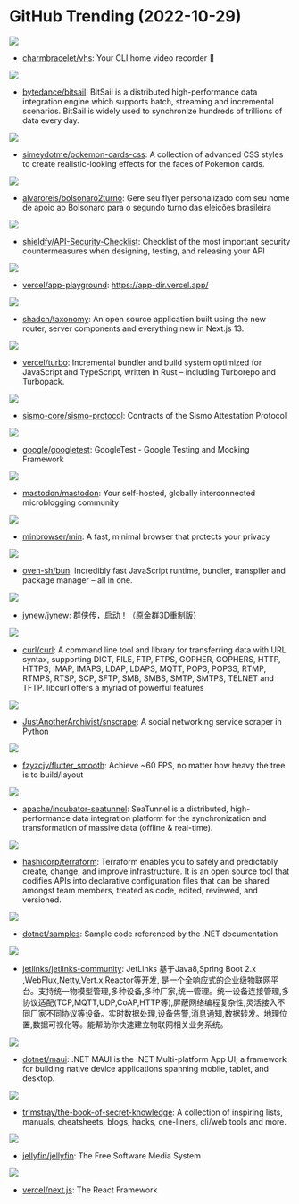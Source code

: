 # GitHub Trending (2022-10-29)

![](https://img.shields.io/badge/Go-New%201-green?style=flat-square&logo=appveyor)
- [charmbracelet/vhs](https://github.com/charmbracelet/vhs): Your CLI home video recorder 📼

![](https://img.shields.io/badge/Java-New%2072-green?style=flat-square&logo=appveyor)
- [bytedance/bitsail](https://github.com/bytedance/bitsail): BitSail is a distributed high-performance data integration engine which supports batch, streaming and incremental scenarios. BitSail is widely used to synchronize hundreds of trillions of data every day.

![](https://img.shields.io/badge/Svelte-New%20449-green?style=flat-square&logo=appveyor)
- [simeydotme/pokemon-cards-css](https://github.com/simeydotme/pokemon-cards-css): A collection of advanced CSS styles to create realistic-looking effects for the faces of Pokemon cards.

![](https://img.shields.io/badge/JavaScript-New%2044-green?style=flat-square&logo=appveyor)
- [alvaroreis/bolsonaro2turno](https://github.com/alvaroreis/bolsonaro2turno): Gere seu flyer personalizado com seu nome de apoio ao Bolsonaro para o segundo turno das eleições brasileira

![](https://img.shields.io/badge/none-New%2087-green?style=flat-square&logo=appveyor)
- [shieldfy/API-Security-Checklist](https://github.com/shieldfy/API-Security-Checklist): Checklist of the most important security countermeasures when designing, testing, and releasing your API

![](https://img.shields.io/badge/TypeScript-New%2030-green?style=flat-square&logo=appveyor)
- [vercel/app-playground](https://github.com/vercel/app-playground): https://app-dir.vercel.app/

![](https://img.shields.io/badge/TypeScript-New%20160-green?style=flat-square&logo=appveyor)
- [shadcn/taxonomy](https://github.com/shadcn/taxonomy): An open source application built using the new router, server components and everything new in Next.js 13.

![](https://img.shields.io/badge/Rust-New%20775-green?style=flat-square&logo=appveyor)
- [vercel/turbo](https://github.com/vercel/turbo): Incremental bundler and build system optimized for JavaScript and TypeScript, written in Rust – including Turborepo and Turbopack.

![](https://img.shields.io/badge/TypeScript-New%20213-green?style=flat-square&logo=appveyor)
- [sismo-core/sismo-protocol](https://github.com/sismo-core/sismo-protocol): Contracts of the Sismo Attestation Protocol

![](https://img.shields.io/badge/C%2B%2B-New%2034-green?style=flat-square&logo=appveyor)
- [google/googletest](https://github.com/google/googletest): GoogleTest - Google Testing and Mocking Framework

![](https://img.shields.io/badge/Ruby-New%2085-green?style=flat-square&logo=appveyor)
- [mastodon/mastodon](https://github.com/mastodon/mastodon): Your self-hosted, globally interconnected microblogging community

![](https://img.shields.io/badge/JavaScript-New%2054-green?style=flat-square&logo=appveyor)
- [minbrowser/min](https://github.com/minbrowser/min): A fast, minimal browser that protects your privacy

![](https://img.shields.io/badge/Zig-New%2031-green?style=flat-square&logo=appveyor)
- [oven-sh/bun](https://github.com/oven-sh/bun): Incredibly fast JavaScript runtime, bundler, transpiler and package manager – all in one.

![](https://img.shields.io/badge/C%23-New%209-green?style=flat-square&logo=appveyor)
- [jynew/jynew](https://github.com/jynew/jynew): 群侠传，启动！（原金群3D重制版）

![](https://img.shields.io/badge/C-New%2020-green?style=flat-square&logo=appveyor)
- [curl/curl](https://github.com/curl/curl): A command line tool and library for transferring data with URL syntax, supporting DICT, FILE, FTP, FTPS, GOPHER, GOPHERS, HTTP, HTTPS, IMAP, IMAPS, LDAP, LDAPS, MQTT, POP3, POP3S, RTMP, RTMPS, RTSP, SCP, SFTP, SMB, SMBS, SMTP, SMTPS, TELNET and TFTP. libcurl offers a myriad of powerful features

![](https://img.shields.io/badge/Python-New%2041-green?style=flat-square&logo=appveyor)
- [JustAnotherArchivist/snscrape](https://github.com/JustAnotherArchivist/snscrape): A social networking service scraper in Python

![](https://img.shields.io/badge/Dart-New%2024-green?style=flat-square&logo=appveyor)
- [fzyzcjy/flutter_smooth](https://github.com/fzyzcjy/flutter_smooth): Achieve ~60 FPS, no matter how heavy the tree is to build/layout

![](https://img.shields.io/badge/Java-New%204-green?style=flat-square&logo=appveyor)
- [apache/incubator-seatunnel](https://github.com/apache/incubator-seatunnel): SeaTunnel is a distributed, high-performance data integration platform for the synchronization and transformation of massive data (offline & real-time).

![](https://img.shields.io/badge/Go-New%2031-green?style=flat-square&logo=appveyor)
- [hashicorp/terraform](https://github.com/hashicorp/terraform): Terraform enables you to safely and predictably create, change, and improve infrastructure. It is an open source tool that codifies APIs into declarative configuration files that can be shared amongst team members, treated as code, edited, reviewed, and versioned.

![](https://img.shields.io/badge/C%23-New%201-green?style=flat-square&logo=appveyor)
- [dotnet/samples](https://github.com/dotnet/samples): Sample code referenced by the .NET documentation

![](https://img.shields.io/badge/Java-New%2058-green?style=flat-square&logo=appveyor)
- [jetlinks/jetlinks-community](https://github.com/jetlinks/jetlinks-community): JetLinks 基于Java8,Spring Boot 2.x ,WebFlux,Netty,Vert.x,Reactor等开发, 是一个全响应式的企业级物联网平台。支持统一物模型管理,多种设备,多种厂家,统一管理。统一设备连接管理,多协议适配(TCP,MQTT,UDP,CoAP,HTTP等),屏蔽网络编程复杂性,灵活接入不同厂家不同协议等设备。实时数据处理,设备告警,消息通知,数据转发。地理位置,数据可视化等。能帮助你快速建立物联网相关业务系统。

![](https://img.shields.io/badge/C%23-New%209-green?style=flat-square&logo=appveyor)
- [dotnet/maui](https://github.com/dotnet/maui): .NET MAUI is the .NET Multi-platform App UI, a framework for building native device applications spanning mobile, tablet, and desktop.

![](https://img.shields.io/badge/none-New%20196-green?style=flat-square&logo=appveyor)
- [trimstray/the-book-of-secret-knowledge](https://github.com/trimstray/the-book-of-secret-knowledge): A collection of inspiring lists, manuals, cheatsheets, blogs, hacks, one-liners, cli/web tools and more.

![](https://img.shields.io/badge/C%23-New%2063-green?style=flat-square&logo=appveyor)
- [jellyfin/jellyfin](https://github.com/jellyfin/jellyfin): The Free Software Media System

![](https://img.shields.io/badge/JavaScript-New%20178-green?style=flat-square&logo=appveyor)
- [vercel/next.js](https://github.com/vercel/next.js): The React Framework

